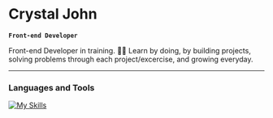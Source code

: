 # Crystal John

**`Front-end Developer`**

Front-end Developer in training.
👨‍💻 Learn by doing, by building projects, solving problems through each project/excercise, and growing everyday.

---

### Languages and Tools
[![My Skills](https://skillicons.dev/icons?i=js,c,html,css,java,nextjs,react)](https://skillicons.dev)
